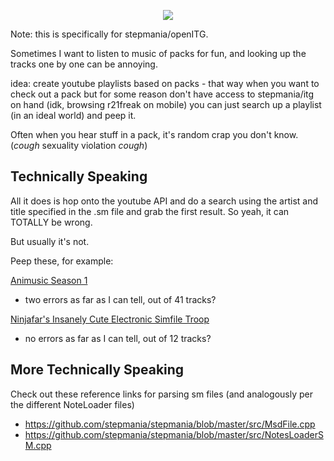 <p align="center"><img src="https://remywiki.com/images/f/fa/CUTIE_CHASER_banner_old.png"></p>

Note: this is specifically for stepmania/openITG.

Sometimes I want to listen to music of packs for fun, and looking up the
tracks one by one can be annoying.

idea: create youtube playlists based on packs - that way when you want to check out a pack
but for some reason don't have access to stepmania/itg on hand (idk, browsing r21freak on mobile)
you can just search up a playlist (in an ideal world) and peep it.

Often when you hear stuff in a pack, it's random crap you don't know.
(_cough_ sexuality violation _cough_)


## Technically Speaking

All it does is hop onto the youtube API and do a search using the artist and title
specified in the .sm file and grab the first result. So yeah, it can TOTALLY be wrong.

But usually it's not.

Peep these, for example:

[Animusic Season 1](https://www.youtube.com/watch?v=5KDltB4AvoY&list=PL_B30pn44WOVuiAsWCWGgf2mA-153un7G)
- two errors as far as I can tell, out of 41 tracks?

[Ninjafar's Insanely Cute Electronic Simfile Troop](https://www.youtube.com/watch?v=Ys9sIqv42lo&list=PL_B30pn44WOU-QqkJIwVhPp6xu0Y09DMj)
- no errors as far as I can tell, out of 12 tracks?


## More Technically Speaking

Check out these reference links for parsing sm files
(and analogously per the different NoteLoader files)

- https://github.com/stepmania/stepmania/blob/master/src/MsdFile.cpp
- https://github.com/stepmania/stepmania/blob/master/src/NotesLoaderSM.cpp
